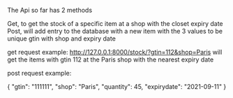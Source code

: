 The Api so far has 2 methods

Get, to get the stock of a specific item at a shop with the closet expiry date
Post, will add entry to the database with a new item with the 3 values to be unique gtin with shop and expiry date

get request example:
http://127.0.0.1:8000/stock/?gtin=112&shop=Paris
will get the items with gtin 112 at the Paris shop with the nearest expiry date

post request example:

{
    "gtin": "111111",
    "shop": "Paris",
    "quantity": 45,
    "expirydate": "2021-09-11"
}